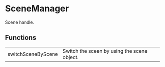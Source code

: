 # SceneManager

Scene handle.


## Functions

<table>
  <tr>
    <td>switchSceneByScene</td>
    <td>Switch the sceen by using the scene object.</td>
  </tr>
</table>
